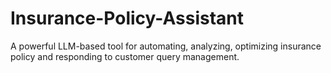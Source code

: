 # Insurance-Policy-Assistant
 A powerful LLM-based tool for automating, analyzing, optimizing insurance policy and responding to customer query management.
